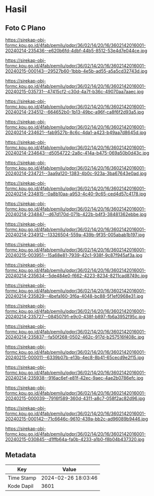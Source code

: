 # Hasil

## Foto C Plano

https://sirekap-obj-formc.kpu.go.id/4fab/pemilu/pdpr/36/02/14/20/16/3602142016001-20240214-235436--e620b6fd-4dbf-44b5-8512-53e4d7e044ce.jpg

https://sirekap-obj-formc.kpu.go.id/4fab/pemilu/pdpr/36/02/14/20/16/3602142016001-20240215-000143--29527b60-1bbb-4e5b-ad55-a5a5cd32743d.jpg

https://sirekap-obj-formc.kpu.go.id/4fab/pemilu/pdpr/36/02/14/20/16/3602142016001-20240215-035731--47415cf2-c30d-4a7f-b36c-49070aa7aaec.jpg

https://sirekap-obj-formc.kpu.go.id/4fab/pemilu/pdpr/36/02/14/20/16/3602142016001-20240214-234512--664652b0-1b13-49bc-a96f-ca8f6f2d93a5.jpg

https://sirekap-obj-formc.kpu.go.id/4fab/pemilu/pdpr/36/02/14/20/16/3602142016001-20240214-234621--fab9527b-8c6c-4da1-a423-b49aa7d8645d.jpg

https://sirekap-obj-formc.kpu.go.id/4fab/pemilu/pdpr/36/02/14/20/16/3602142016001-20240214-234643--d5054722-2a8c-414a-b475-069a50b0d43c.jpg

https://sirekap-obj-formc.kpu.go.id/4fab/pemilu/pdpr/36/02/14/20/16/3602142016001-20240214-234721--3aa9a120-1383-4b0c-923a-3ba67643e0ad.jpg

https://sirekap-obj-formc.kpu.go.id/4fab/pemilu/pdpr/36/02/14/20/16/3602142016001-20240214-234815--0a8b10aa-a953-4c40-9c65-ced4d57c4178.jpg

https://sirekap-obj-formc.kpu.go.id/4fab/pemilu/pdpr/36/02/14/20/16/3602142016001-20240214-234847--d67d170d-071b-422b-b4f3-38481362ebbe.jpg

https://sirekap-obj-formc.kpu.go.id/4fab/pemilu/pdpr/36/02/14/20/16/3602142016001-20240214-234912--13326504-559a-439b-9f35-005abab1b197.jpg

https://sirekap-obj-formc.kpu.go.id/4fab/pemilu/pdpr/36/02/14/20/16/3602142016001-20240215-003951--15a68e81-7939-42c1-938f-9c87f945af3a.jpg

https://sirekap-obj-formc.kpu.go.id/4fab/pemilu/pdpr/36/02/14/20/16/3602142016001-20240214-235634--5de484e0-f662-4223-8234-8211cad8749c.jpg

https://sirekap-obj-formc.kpu.go.id/4fab/pemilu/pdpr/36/02/14/20/16/3602142016001-20240214-235829--4befa160-3f6a-4048-bc88-5f1ef0968e31.jpg

https://sirekap-obj-formc.kpu.go.id/4fab/pemilu/pdpr/36/02/14/20/16/3602142016001-20240214-235727--08450791-e9c0-438f-b897-fb6a3952f95c.jpg

https://sirekap-obj-formc.kpu.go.id/4fab/pemilu/pdpr/36/02/14/20/16/3602142016001-20240214-235837--fa50f268-0502-462c-917d-b257516f408c.jpg

https://sirekap-obj-formc.kpu.go.id/4fab/pemilu/pdpr/36/02/14/20/16/3602142016001-20240215-000011--6339b07b-e13b-4ec8-8b41-65cecd9e2f15.jpg

https://sirekap-obj-formc.kpu.go.id/4fab/pemilu/pdpr/36/02/14/20/16/3602142016001-20240214-235938--916ac6ef-e81f-42ec-9aec-4ae2b0786efc.jpg

https://sirekap-obj-formc.kpu.go.id/4fab/pemilu/pdpr/36/02/14/20/16/3602142016001-20240215-000039--7916f589-360d-4311-a8c7-058f2ac82d96.jpg

https://sirekap-obj-formc.kpu.go.id/4fab/pemilu/pdpr/36/02/14/20/16/3602142016001-20240215-000142--71c6646c-9610-439a-bb2c-ad96089b9446.jpg

https://sirekap-obj-formc.kpu.go.id/4fab/pemilu/pdpr/36/02/14/20/16/3602142016001-20240215-030845--d1ffb64a-fa0b-4233-a1b0-f8b04b437320.jpg


## Metadata

| Key        | Value               |
| ---------- | ------------------- |
| Time Stamp | 2024-02-26 18:03:46 |
| Kode Dapil | 3601                |



